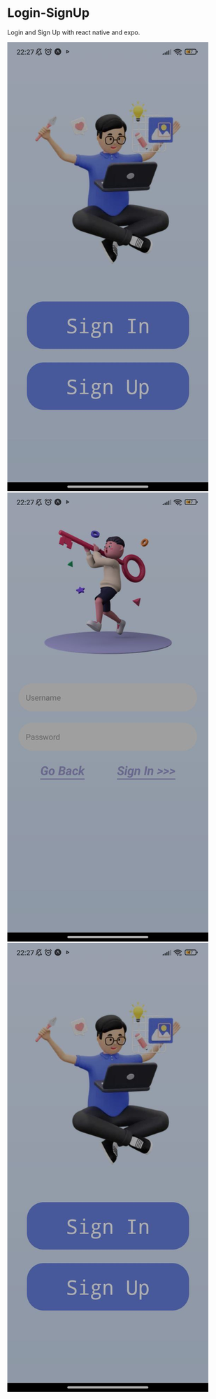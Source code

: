 # Login-SignUp

Login and Sign Up with react native and expo.

![Main Screen](https://github.com/ImEndie/login-signup/blob/main/assets/Screenshots/Screenshot1.jpg)
![Login Screen](https://github.com/ImEndie/login-signup/blob/main/assets/Screenshots/Screenshot2.jpg)
![Registration screen](https://github.com/ImEndie/login-signup/blob/main/assets/Screenshots/Screenshot1.jpg)